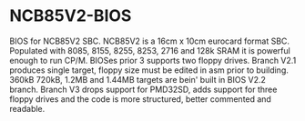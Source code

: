 NCB85V2-BIOS
============

BIOS for NCB85V2 SBC. NCB85V2 is a 16cm x 10cm eurocard format SBC. Populated with 8085, 8155, 8255, 8253, 2716
and 128k SRAM it is powerful enough to run CP/M. BIOSes prior 3 supports two floppy drives.
Branch V2.1 produces single target, floppy size must be edited in asm prior to building.
360kB 720kB, 1.2MB and 1.44MB targets are bein' built in BIOS V2.2 branch.
Branch V3 drops support for PMD32SD, adds support for three floppy drives and the code is more structured, better commented and readable.